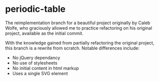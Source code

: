 # periodic-table
The reimplementation branch for a beautiful project originally by Caleb Wolfe, who graciously allowed me to practice refactoring on his original project, available as the initial commit.

With the knowledge gained from partially refactoring the original project, this branch is a rewrite from scratch.
Notable differences include:
- No jQuery dependancy
- No use of stylesheets
- No initial content in html markup
- Uses a single SVG element
